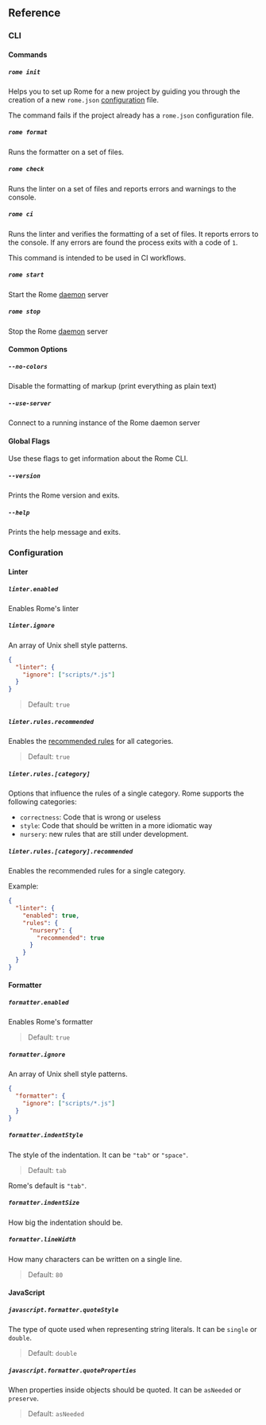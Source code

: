 ## Reference

### CLI

#### Commands

##### `rome init`

Helps you to set up Rome for a new project by guiding you through the creation of a new `rome.json` [configuration](#configuration) file.

The command fails if the project already has a `rome.json` configuration file.


##### `rome format`

Runs the formatter on a set of files.


##### `rome check`

Runs the linter on a set of files and reports errors and warnings to the console.

##### `rome ci`

Runs the linter and verifies the formatting of a set of files. It reports errors to the console. If any errors are found the process exits with a code of `1`.

This command is intended to be used in CI workflows.


##### `rome start`

Start the Rome [daemon](#daemon) server

##### `rome stop`

Stop the Rome [daemon](#deamon) server


#### Common Options

##### `--no-colors`

Disable the formatting of markup (print everything as plain text)

##### `--use-server`

Connect to a running instance of the Rome daemon server

#### Global Flags

Use these flags to get information about the Rome CLI.

##### `--version`

Prints the Rome version and exits.

##### `--help`

Prints the help message and exits.

### Configuration

#### Linter

##### `linter.enabled`

Enables Rome's linter

##### `linter.ignore`

An array of Unix shell style patterns.

```json
{
  "linter": {
    "ignore": ["scripts/*.js"]
  }
}
```


> Default: `true`

##### `linter.rules.recommended`

Enables the [recommended rules](/docs/lint/rules) for all categories.

> Default: `true`


##### `linter.rules.[category]`

Options that influence the rules of a single category. Rome supports the following categories:

* `correctness`: Code that is wrong or useless
* `style`: Code that should be written in a more idiomatic way
* `nursery`: new rules that are still under development.

##### `linter.rules.[category].recommended`

Enables the recommended rules for a single category.

Example:

```json
{
  "linter": {
    "enabled": true,
    "rules": {
      "nursery": {
      	"recommended": true
      }
    }
  }
}

```

#### Formatter

##### `formatter.enabled`

Enables Rome's formatter

> Default: `true`


##### `formatter.ignore`

An array of Unix shell style patterns.

```json
{
  "formatter": {
    "ignore": ["scripts/*.js"]
  }
}
```


##### `formatter.indentStyle`

The style of the indentation. It can be `"tab"` or `"space"`.

> Default: `tab`

Rome's default is `"tab"`.

##### `formatter.indentSize`

How big the indentation should be.

##### `formatter.lineWidth`

How many characters can be written on a single line.

> Default: `80`


#### JavaScript

##### `javascript.formatter.quoteStyle`

The type of quote used when representing string literals. It can be `single` or `double`.

> Default: `double`

##### `javascript.formatter.quoteProperties`

When properties inside objects should be quoted. It can be `asNeeded` or `preserve`.

> Default: `asNeeded`

